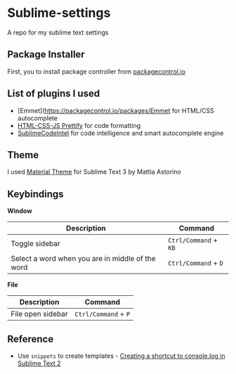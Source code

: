 # Sublime-settings

A repo for my sublime text settings

## Package Installer

First, you to install package controller from [packagecontrol.io](https://packagecontrol.io/)

## List of plugins I used

*  [Emmet](https://packagecontrol.io/packages/Emmet for HTML/CSS autocomplete
*  [HTML-CSS-JS Prettify](https://packagecontrol.io/packages/HTML-CSS-JS%20Prettify) for code formatting
* [Sublime​Code​Intel](https://packagecontrol.io/packages/SublimeCodeIntel) for code intelligence and smart autocomplete engine 

## Theme

I used [Material Theme](https://github.com/equinusocio/material-theme) for Sublime Text 3 by Mattia Astorino

## Keybindings

**Window**

| Description | Command |
|-------------|---------|
| Toggle sidebar | `Ctrl/Command` + `KB` |
| Select a word when you are in middle of the word | `Ctrl/Command` + `D` |

**File** 

| Description | Command |
|-------------|---------|
| File open sidebar | `Ctrl/Command` + `P` |


## Reference

* Use `snippets` to create templates - [Creating a shortcut to console.log in Sublime Text 2](https://veerasundar.com/blog/2012/11/creating-a-shortcut-to-console-log-in-sublime-text-2/)

